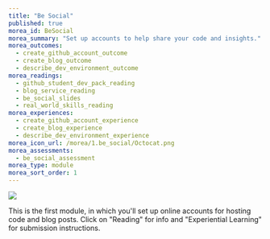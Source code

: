 ```yaml
---
title: "Be Social"
published: true
morea_id: BeSocial
morea_summary: "Set up accounts to help share your code and insights."
morea_outcomes:
  - create_github_account_outcome
  - create_blog_outcome
  - describe_dev_environment_outcome
morea_readings:
  - github_student_dev_pack_reading
  - blog_service_reading
  - be_social_slides
  - real_world_skills_reading
morea_experiences:
  - create_github_account_experience
  - create_blog_experience
  - describe_dev_environment_experience
morea_icon_url: /morea/1.be_social/Octocat.png
morea_assessments:
  - be_social_assessment
morea_type: module
morea_sort_order: 1
---
```

![](morea/images/foo.png)

This is the first module, in which you'll set up online accounts for hosting code and blog posts. Click on "Reading" for info and "Experiential Learning" for submission instructions.
